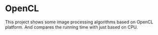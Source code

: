 OpenCL
======
This project shows some image processing algorithms based on OpenCL platform. And compares the running time with just based on CPU.
